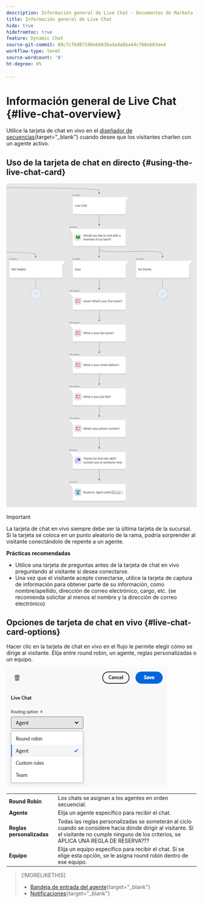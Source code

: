 ```yaml
---
description: Información general de Live Chat - Documentos de Marketo - Documentación del producto
title: Información general de Live Chat
hide: true
hidefromtoc: true
feature: Dynamic Chat
source-git-commit: 89c7cfb987196ebb83bada4a6ba44c760ab83ee4
workflow-type: tm+mt
source-wordcount: '0'
ht-degree: 0%

---
```


# Información general de Live Chat {#live-chat-overview}

Utilice la tarjeta de chat en vivo en el [diseñador de secuencias](/help/marketo/product-docs/demand-generation/dynamic-chat-two/automated-chat/stream-designer.md){target="_blank"} cuando desee que los visitantes charlen con un agente activo.

## Uso de la tarjeta de chat en directo {#using-the-live-chat-card}

![](assets/live-chat-overview-1.png)

>[!IMPORTANT]
>
>La tarjeta de chat en vivo siempre debe ser la última tarjeta de la sucursal. Si la tarjeta se coloca en un punto aleatorio de la rama, podría sorprender al visitante conectándolo de repente a un agente.

**Prácticas recomendadas**

* Utilice una tarjeta de preguntas antes de la tarjeta de chat en vivo preguntando al visitante si desea conectarse.
* Una vez que el visitante acepte conectarse, utilice la tarjeta de captura de información para obtener parte de su información, como nombre/apellido, dirección de correo electrónico, cargo, etc. (se recomienda solicitar al menos el nombre y la dirección de correo electrónico)

## Opciones de tarjeta de chat en vivo {#live-chat-card-options}

Hacer clic en la tarjeta de chat en vivo en el flujo le permite elegir cómo se dirige al visitante. Elija entre round robin, un agente, reglas personalizadas o un equipo.

![](assets/live-chat-overview-2.png)

<table> 
 <tbody> 
  <tr> 
   <td><b>Round Robin</b></td>
   <td>Los chats se asignan a los agentes en orden secuencial.</td>
  </tr> 
  <tr> 
   <td><b>Agente</b></td>
   <td>Elija un agente específico para recibir el chat.</td>
  </tr>
    <tr> 
   <td><b>Reglas personalizadas</b></td>
   <td>Todas las reglas personalizadas se someterán al ciclo cuando se considere hacia dónde dirigir al visitante. Si el visitante no cumple ninguno de los criterios, se APLICA UNA REGLA DE RESERVA???</td>
  </tr> 
  <tr> 
   <td><b>Equipo</b></td>
   <td>Elija un equipo específico para recibir el chat. Si se elige esta opción, se le asigna round robin dentro de ese equipo.</td>
  </tr>
 </tbody> 
</table>

>[!MORELIKETHIS]
>
>* [Bandeja de entrada del agente](/help/marketo/product-docs/demand-generation/dynamic-chat-two/live-chat/agent-inbox.md){target="_blank"}
>* [Notificaciones](/help/marketo/product-docs/demand-generation/dynamic-chat-two/live-chat/notifications.md){target="_blank"}
